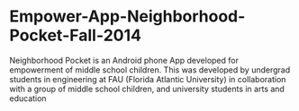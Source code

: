 Empower-App-Neighborhood-Pocket-Fall-2014
=========================================

Neighborhood Pocket is an Android phone App developed for empowerment of middle school children. This was developed by undergrad students in engineering at FAU (Florida Atlantic University) in collaboration with a group of middle school children, and university students in arts and education
